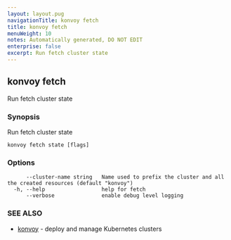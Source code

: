 ```yaml
---
layout: layout.pug
navigationTitle: konvoy fetch
title: konvoy fetch
menuWeight: 10
notes: Automatically generated, DO NOT EDIT
enterprise: false
excerpt: Run fetch cluster state
---
```


## konvoy fetch

Run fetch cluster state

### Synopsis

Run fetch cluster state

```
konvoy fetch state [flags]
```

### Options

```
      --cluster-name string   Name used to prefix the cluster and all the created resources (default "konvoy")
  -h, --help                  help for fetch
      --verbose               enable debug level logging
```

### SEE ALSO

* [konvoy](../)	 - deploy and manage Kubernetes clusters

